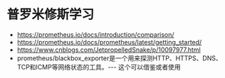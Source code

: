 # 普罗米修斯学习
* https://prometheus.io/docs/introduction/comparison/
* https://prometheus.io/docs/prometheus/latest/getting_started/
* https://www.cnblogs.com/JetpropelledSnake/p/10097977.html
* prometheus/blackbox_exporter是一个用来探测HTTP、HTTPS、DNS、TCP和ICMP等网络状态的工具。--- 这个可以借鉴或者使用

